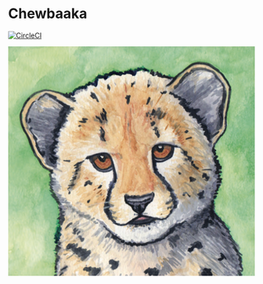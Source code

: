 # Chewbaaka

[![CircleCI](https://circleci.com/github/tetrachrome/chewbaaka.svg?style=svg&circle-token=3ff42881c6c3f2a44809d10947587a4c566fd574)](https://circleci.com/gh/tetrachrome/chewbaaka)

![logo](./Resources/Chewbaaka_Logo.png)

